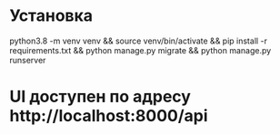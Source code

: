 # Установка
python3.8 -m venv venv && source venv/bin/activate && pip install -r requirements.txt && python manage.py migrate && python manage.py runserver
# UI доступен по адресу http://localhost:8000/api